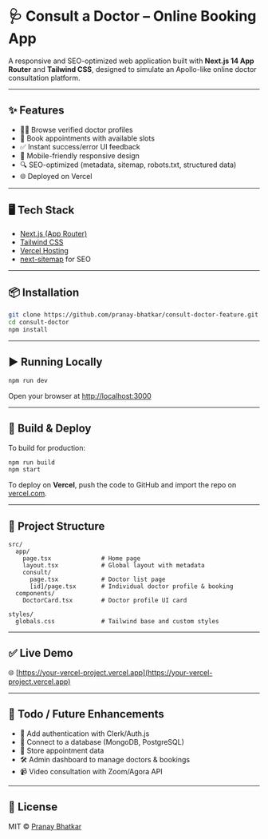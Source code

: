 # 🩺 Consult a Doctor – Online Booking App

A responsive and SEO-optimized web application built with **Next.js 14 App Router** and **Tailwind CSS**, designed to simulate an Apollo-like online doctor consultation platform.

---

## ✨ Features

- 🧑‍⚕️ Browse verified doctor profiles
- 📅 Book appointments with available slots
- ✅ Instant success/error UI feedback
- 📱 Mobile-friendly responsive design
- 🔍 SEO-optimized (metadata, sitemap, robots.txt, structured data)
- 🌐 Deployed on Vercel

---

## 🖥️ Tech Stack

- [Next.js (App Router)](https://nextjs.org/docs/app)
- [Tailwind CSS](https://tailwindcss.com/)
- [Vercel Hosting](https://vercel.com/)
- [next-sitemap](https://github.com/iamvishnusankar/next-sitemap) for SEO

---

## 📦 Installation

```bash
git clone https://github.com/pranay-bhatkar/consult-doctor-feature.git
cd consult-doctor
npm install
```

---

## ▶️ Running Locally

```bash
npm run dev
```

Open your browser at [http://localhost:3000](http://localhost:3000)

---

## 🚀 Build & Deploy

To build for production:

```bash
npm run build
npm start
```

To deploy on **Vercel**, push the code to GitHub and import the repo on [vercel.com](https://vercel.com/).

---
<!-- 
## 🔍 SEO Setup

### 1. `next-sitemap`

```bash
npm install next-sitemap
```

```bash
npm run build
npm run postbuild
```

> This generates `/sitemap.xml` and `/robots.txt` in the `public` folder automatically.

### 2. Metadata & Open Graph

Set up in `layout.tsx` and dynamic pages via the `metadata` API + `<Head />`.

### 3. Structured Data

Implemented using JSON-LD in doctor profile pages for Google Rich Results.

--- -->

## 📁 Project Structure

```
src/
  app/
    page.tsx              # Home page
    layout.tsx            # Global layout with metadata
    consult/
      page.tsx            # Doctor list page
      [id]/page.tsx       # Individual doctor profile & booking
  components/
    DoctorCard.tsx        # Doctor profile UI card

styles/
  globals.css             # Tailwind base and custom styles
```

---

## ✅ Live Demo

🌐 [https://your-vercel-project.vercel.app](https://your-vercel-project.vercel.app)

---

## 📌 Todo / Future Enhancements

- 🔐 Add authentication with Clerk/Auth.js
- 💾 Connect to a database (MongoDB, PostgreSQL)
- 📆 Store appointment data
- 🛠 Admin dashboard to manage doctors & bookings
- 📹 Video consultation with Zoom/Agora API

---

## 📄 License

MIT © [Pranay Bhatkar](https://github.com/pranay-bhatkar)